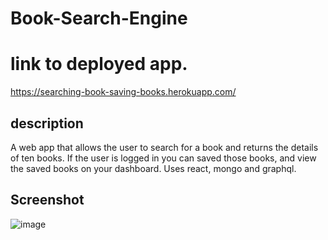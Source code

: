 # Book-Search-Engine

# link to deployed app.

https://searching-book-saving-books.herokuapp.com/

## description

A web app that allows the user to search for a book and returns the details of ten books. If the user is logged in you can saved those books, and view the saved books on your dashboard. Uses react, mongo and graphql.

## Screenshot

![image](https://user-images.githubusercontent.com/88224502/150930049-a64b6092-f029-48dd-b555-ca6e279ecbec.png)


